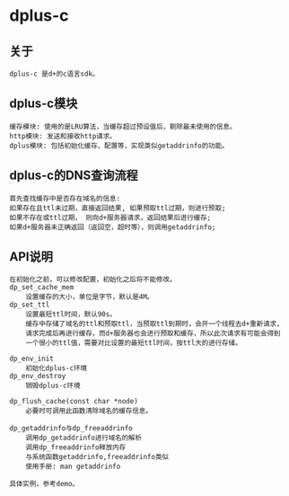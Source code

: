 # dplus-c

## 关于
    dplus-c 是d+的c语言sdk。

## dplus-c模块
    缓存模块: 使用的是LRU算法，当缓存超过预设值后，剔除最未使用的信息。
    http模块: 发送和接收http请求。
    dplus模块: 包括初始化缓存、配置等，实现类似getaddrinfo的功能。

## dplus-c的DNS查询流程
    首先查找缓存中是否存在域名的信息:
    如果存在且ttl未过期，直接返回结果, 如果预取ttl过期，则进行预取;
    如果不存在或ttl过期， 则向d+服务器请求，返回结果后进行缓存;
    如果d+服务器未正确返回（返回空，超时等），则调用getaddrinfo;

## API说明
    在初始化之前，可以修改配置，初始化之后将不能修改。
    dp_set_cache_mem
        设置缓存的大小，单位是字节，默认是4M。
    dp_set_ttl
        设置最短ttl时间，默认90s。
        缓存中存储了域名的ttl和预取ttl，当预取ttl到期时，会开一个线程去d+重新请求，
        请求完成后再进行缓存，而d+服务器也会进行预取和缓存，所以此次请求有可能会得到
        一个很小的ttl值，需要对比设置的最短ttl时间，按ttl大的进行存储。

    dp_env_init
        初始化dplus-c环境
    dp_env_destroy
        销毁dplus-c环境

    dp_flush_cache(const char *node)
        必要时可调用此函数清除域名的缓存信息。

    dp_getaddrinfo与dp_freeaddrinfo
        调用dp_getaddrinfo进行域名的解析
        调用dp_freeaddrinfo释放内存
        与系统函数getaddrinfo,freeaddrinfo类似
        使用手册: man getaddrinfo

    具体实例，参考demo。
